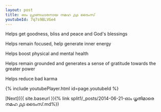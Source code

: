 ```yaml
---
layout: post
title: ഓം പ്രാണധാരനായ നമഹ ൧൧ ടൈംസ്
youtubeId: 7q7s9BLVGe4
---
```

 
 
Helps get goodness, bliss and peace and God's blessings
 
Helps remain focused, help generate inner energy 
 
Helps boost physical and mental health 
 
Helps remain grounded and generates a sense of gratitude towards the greater power 
 
Helps reduce bad karma
 
 
 
 


{% include youtubePlayer.html id=page.youtubeId %}
 
[Next]({{ site.baseurl }}{% link  split1/_posts/2014-06-21-ഓം ധൃതിമാരെ നമഹ ൧൧ ടൈംസ്.md%})
 
